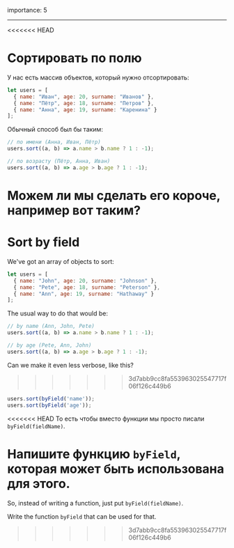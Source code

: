 importance: 5

---

<<<<<<< HEAD
# Сортировать по полю

У нас есть массив объектов, который нужно отсортировать:

```js
let users = [
  { name: "Иван", age: 20, surname: "Иванов" },
  { name: "Пётр", age: 18, surname: "Петров" },
  { name: "Анна", age: 19, surname: "Каренина" }
];
```

Обычный способ был бы таким:

```js
// по имени (Анна, Иван, Пётр)
users.sort((a, b) => a.name > b.name ? 1 : -1);

// по возрасту (Пётр, Анна, Иван)
users.sort((a, b) => a.age > b.age ? 1 : -1);
```

Можем ли мы сделать его короче, например вот таким?
=======
# Sort by field

We've got an array of objects to sort:

```js
let users = [
  { name: "John", age: 20, surname: "Johnson" },
  { name: "Pete", age: 18, surname: "Peterson" },
  { name: "Ann", age: 19, surname: "Hathaway" }
];
```

The usual way to do that would be:

```js
// by name (Ann, John, Pete)
users.sort((a, b) => a.name > b.name ? 1 : -1);

// by age (Pete, Ann, John)
users.sort((a, b) => a.age > b.age ? 1 : -1);
```

Can we make it even less verbose, like this?
>>>>>>> 3d7abb9cc8fa553963025547717f06f126c449b6

```js
users.sort(byField('name'));
users.sort(byField('age'));
```

<<<<<<< HEAD
То есть чтобы вместо функции мы просто писали `byField(fieldName)`.

Напишите функцию `byField`, которая может быть использована для этого.
=======
So, instead of writing a function, just put `byField(fieldName)`.

Write the function `byField` that can be used for that.
>>>>>>> 3d7abb9cc8fa553963025547717f06f126c449b6
